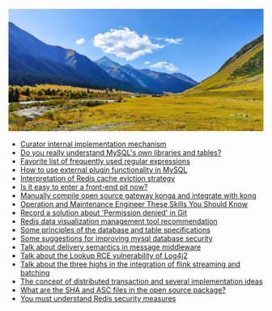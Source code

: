 <script>
var pageHeader=document.getElementsByClassName("page-header")[0].innerHTML;
pageHeader="<center><img style='border-radius: 50% \!important;' src='https://avatars.githubusercontent.com/u/88264073?s=400&amp;u=63e618520a5b6aa87636714e69f8228374c4e9b1&amp;v=4' width='200' height='200' alt='@anigkus' title='Github of Anigkus' ></center>"+pageHeader;
document.getElementsByClassName("page-header")[0].innerHTML=pageHeader;
</script>

![Anigkus github article template title](assets/images/figure-1.jpeg "Github of Anigkus") <br/>

- [Curator internal implementation mechanism](./curator-internal-implementation-mechanism.md)<br/>
- [Do you really understand MySQL's own libraries and tables?](./do-you-really-understand-mysql-is-own-libraries-and-tables.md)<br/>
- [Favorite list of frequently used regular expressions](./favorite-list-of-frequently-used-regular-expressions.md)<br/>
- [How to use external plugin functionality in MySQL](./how-to-use-external-plugin-functionality-in-mysql.md)<br/>
- [Interpretation of Redis cache eviction strategy](./interpretation-of-redis-cache-eviction-strategy.md)<br/>
- [Is it easy to enter a front-end pit now?](./is-it-easy-to-enter-a-front-end-pit-now.md)<br/>
- [Manually compile open source gateway konga and integrate with kong](./manually-compile-open-source-gateway-konga-and-integrate-with-kong.md)<br/>
- [Operation and Maintenance Engineer These Skills You Should Know](./operation-and-maintenance-engineer-these-skills-you-should-know.md)<br/>
- [Record a solution about 'Permission denied' in Git](./record-a-solution-about-permission-denied-in-git.md)<br/>
- [Redis data visualization management tool recommendation](./redis-data-visualization-management-tool-recommendation.md)<br/>
- [Some principles of the database and table specifications](./some-principles-of-the-database-and-table-specifications.md)<br/>
- [Some suggestions for improving mysql database security](./some-suggestions-for-improving-mysql-database-security.md)<br/>
- [Talk about delivery semantics in message middleware](./talk-about-delivery-semantics-in-message-middleware.md)<br/>
- [Talk about the Lookup RCE vulnerability of Log4j2](./talk-about-the-lookup-rce-vulnerability-of-log4j2.md)<br/>
- [Talk about the three highs in the integration of flink streaming and batching](./talk-about-the-three-highs-in-the-integration-of-flink-streaming-and-batching.md)<br/>
- [The concept of distributed transaction and several implementation ideas](./the-concept-of-distributed-transaction-and-several-implementation-ideas.md)<br/>
- [What are the SHA and ASC files in the open source package?](./what-are-the-sha-and-asc-files-in-the-open-source-package.md)<br/>
- [You must understand Redis security measures](./you-must-understand-redis-security-measures.md)<br/>

